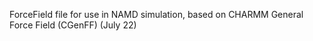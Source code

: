 ForceField file for use in NAMD simulation, based on CHARMM General Force Field (CGenFF)  (July 22)
